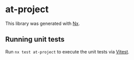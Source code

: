 # at-project

This library was generated with [Nx](https://nx.dev).

## Running unit tests

Run `nx test at-project` to execute the unit tests via [Vitest](https://vitest.dev/).
